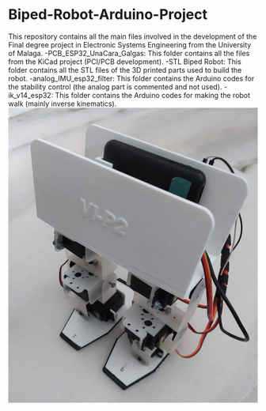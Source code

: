 # Biped-Robot-Arduino-Project
This repository contains all the main files involved in the development of the Final degree project in Electronic Systems Engineering from the University of Malaga.
-PCB_ESP32_UnaCara_Galgas: This folder contains all the files from the KiCad project (PCI/PCB development).
-STL Biped Robot: This folder contains all the STL files of the 3D printed parts used to build the robot.
-analog_IMU_esp32_filter: This folder contains the Arduino codes for the stability control (the analog part is commented and not used).
-ik_v14_esp32: This folder contains the Arduino codes for making the robot walk (mainly inverse kinematics).
![Photo of the final prototype](Foto_robot.jpg)
